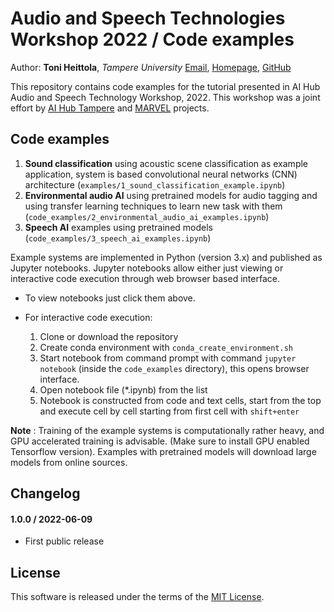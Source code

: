 # Audio and Speech Technologies Workshop 2022 / Code examples

Author: **Toni Heittola**, *Tampere University* 
[Email](mailto:toni.heittola@tuni.fi), 
[Homepage](https://homepages.tuni.fi/toni.heittola/), 
[GitHub](https://github.com/toni-heittola)

This repository contains code examples for the tutorial presented in AI Hub Audio and Speech Technology Workshop, 2022. This workshop was a joint effort by [AI Hub Tampere](https://research.tuni.fi/aihubtampere/) and [MARVEL](https://www.marvel-project.eu) projects. 

## Code examples

1. **Sound classification** using acoustic scene classification as example application, system is based convolutional neural networks (CNN) architecture (`examples/1_sound_classification_example.ipynb`)
2. **Environmental audio AI** using pretrained models for audio tagging and using transfer learning techniques to learn new task with them (`code_examples/2_environmental_audio_ai_examples.ipynb`)
3. **Speech AI** examples using pretrained models (`code_examples/3_speech_ai_examples.ipynb`)

Example systems are implemented in Python (version 3.x) and published as Jupyter notebooks. Jupyter notebooks allow either just viewing or interactive code execution through web browser based interface. 

- To view notebooks just click them above.      
- For interactive code execution: 

    1. Clone or download the repository
    2. Create conda environment with `conda_create_environment.sh`
    5. Start notebook from command prompt with command `jupyter notebook` (inside the `code_examples` directory), this opens browser interface.
    6. Open notebook file (*.ipynb) from the list
    7. Notebook is constructed from code and text cells, start from the top and execute cell by cell starting from first cell with `shift+enter`

**Note** : Training of the example systems is computationally rather heavy, and GPU accelerated training is advisable. (Make sure to install GPU enabled Tensorflow version). Examples with pretrained models will download large models from online sources. 

## Changelog

#### 1.0.0 / 2022-06-09

* First public release

## License

This software is released under the terms of the [MIT License](https://github.com/toni-heittola/audio-and-speech-tech-2022/blob/master/LICENSE).

